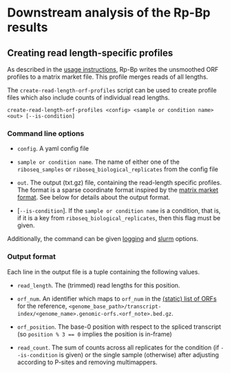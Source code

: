 # Downstream analysis of the Rp-Bp results

## Creating read length-specific profiles

As described in the [usage instructions](usage-instructions.md#output-files-1), 
Rp-Bp writes the unsmoothed ORF profiles to a matrix market file. This profile 
merges reads of all lengths.

The `create-read-length-orf-profiles` script can be used to create profile files
which also include counts of individual read lengths.

```
create-read-length-orf-profiles <config> <sample or condition name> <out> [--is-condition]
```

### Command line options

* `config`. A yaml config file

* `sample or condition name`. The name of either one of the `riboseq_samples` or
  `riboseq_biological_replicates` from the config file

* `out`. The output (txt.gz) file, containing the read-length specific profiles.
  The format is a sparse coordinate format inspired by the [matrix market 
  format](http://math.nist.gov/MatrixMarket/formats.html). See below for 
  details about the output format.

* [`--is-condition`]. If the `sample or condition name` is a condition, that is,
  if it is a key from `riboseq_biological_replicates`, then this flag must be
  given.

Additionally, the command can be given [logging](usage-instructions.md#logging-options)
and [slurm](usage-instructions.md#parallel-processing-options) options.

### Output format

Each line in the output file is a tuple containing the following values.

* `read_length`. The (trimmed) read lengths for this position.

* `orf_num`. An identifier which maps to `orf_num` in the [(static) list of 
  ORFs](usage-instructions.md#output-files) for the reference, 
  `<genome_base_path>/transcript-index/<genome_name>.genomic-orfs.<orf_note>.bed.gz`.

* `orf_position`. The base-0 position with respect to the spliced transcript 
  (so `position % 3 == 0` implies the position is in-frame)

* `read_count`. The sum of counts across all replicates for the condition (if
  `--is-condition` is given) or the single sample (otherwise) after adjusting
    according to P-sites and removing multimappers.